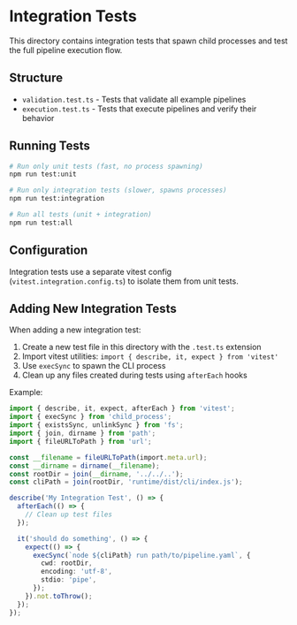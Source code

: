 # Integration Tests

This directory contains integration tests that spawn child processes and test the full pipeline execution flow.

## Structure

- `validation.test.ts` - Tests that validate all example pipelines
- `execution.test.ts` - Tests that execute pipelines and verify their behavior

## Running Tests

```bash
# Run only unit tests (fast, no process spawning)
npm run test:unit

# Run only integration tests (slower, spawns processes)
npm run test:integration

# Run all tests (unit + integration)
npm run test:all
```

## Configuration

Integration tests use a separate vitest config (`vitest.integration.config.ts`) to isolate them from unit tests.

## Adding New Integration Tests

When adding a new integration test:

1. Create a new test file in this directory with the `.test.ts` extension
2. Import vitest utilities: `import { describe, it, expect } from 'vitest'`
3. Use `execSync` to spawn the CLI process
4. Clean up any files created during tests using `afterEach` hooks

Example:

```typescript
import { describe, it, expect, afterEach } from 'vitest';
import { execSync } from 'child_process';
import { existsSync, unlinkSync } from 'fs';
import { join, dirname } from 'path';
import { fileURLToPath } from 'url';

const __filename = fileURLToPath(import.meta.url);
const __dirname = dirname(__filename);
const rootDir = join(__dirname, '../../..');
const cliPath = join(rootDir, 'runtime/dist/cli/index.js');

describe('My Integration Test', () => {
  afterEach(() => {
    // Clean up test files
  });

  it('should do something', () => {
    expect(() => {
      execSync(`node ${cliPath} run path/to/pipeline.yaml`, {
        cwd: rootDir,
        encoding: 'utf-8',
        stdio: 'pipe',
      });
    }).not.toThrow();
  });
});
```
